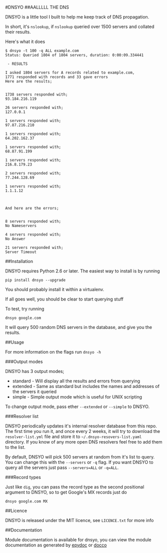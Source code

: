 #DNSYO
##AALLLLL THE DNS

DNSYO is a little tool I built to help me keep track of DNS propagation.

In short, it's `nslookup`, if `nslookup` queried over 1500 servers and collated their results.

Here's what it does

    $ dnsyo -t 100 -q ALL example.com
    Status: Queried 1804 of 1804 servers, duration: 0:00:09.334441

     - RESULTS

    I asked 1804 servers for A records related to example.com,
    1771 responded with records and 33 gave errors
    Here are the results;


    1738 servers responded with;
    93.184.216.119

    26 servers responded with;
    127.0.0.1

    1 servers responded with;
    97.87.216.210

    1 servers responded with;
    64.202.162.37

    1 servers responded with;
    68.87.91.199

    1 servers responded with;
    216.8.179.23

    2 servers responded with;
    77.244.128.69

    1 servers responded with;
    1.1.1.12



    And here are the errors;


    8 servers responded with;
    No Nameservers

    4 servers responded with;
    No Answer

    21 servers responded with;
    Server Timeout

##Installation

DNSYO requires Python 2.6 or later. The easiest way to install is by running

    pip install dnsyo --upgrade

You should probably install it within a virtualenv.

If all goes well, you should be clear to start querying stuff

To test, try running

    dnsyo google.com

It will query 500 random DNS servers in the database, and give you the results.

##Usage

For more information on the flags run `dnsyo -h`

###Output modes

DNSYO has 3 output modes;

  * standard - Will display all the results and errors from querying
  * extended - Same as standard but includes the names and addresses of the servers it queried
  * simple - Simple output mode which is useful for UNIX scripting

To change output mode, pass ether `--extended` or `--simple` to DNSYO.

###Resolver list

DNSYO periodically updates it's internal resolver database from this repo. The first time you run it, and once every 2 weeks, it will try to download the `resolver-list.yml` file and store it to `~/.dnsyo-resovers-list.yaml` directory. If you know of any more open DNS resolvers feel free to add them to the list.

By default, DNSYO will pick 500 servers at random from it's list to query. You can change this with the `--servers` or `-q` flag. If you want DNSYO to query all the servers just pass `--servers=ALL` or `-q=ALL`.

###Record types

Just like `dig`, you can pass the record type as the second positional argument to DNSYO, so to get Google's MX records just do

    dnsyo google.com MX

##Licence

DNSYO is released under the MIT licence, see `LICENCE.txt` for more info

##Documentation

Module documentation is available for dnsyo, you can view the module documentation as generated by [epydoc](http://codesam-files.s3-website-us-east-1.amazonaws.com/dnsyo-docs/epydoc/) or [docco](http://codesam-files.s3-website-us-east-1.amazonaws.com/dnsyo-docs/docco/dnsyo.html)
